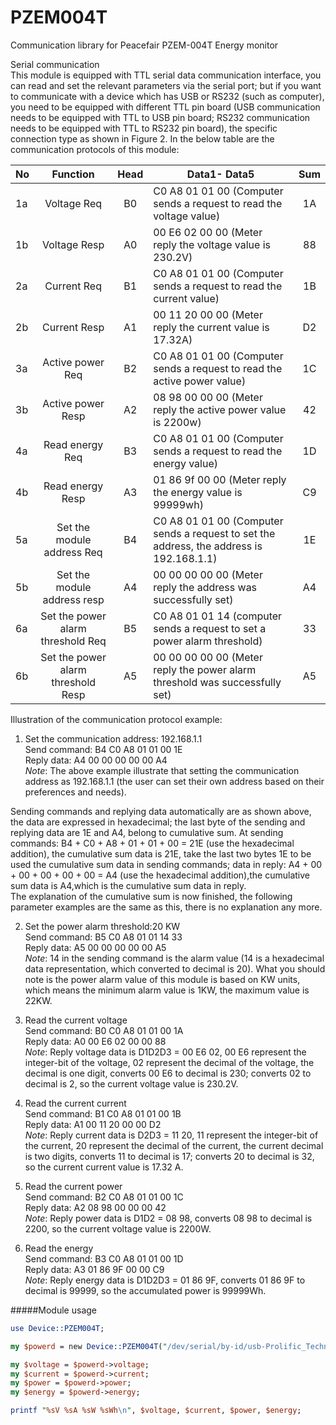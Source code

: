 # PZEM004T
Communication library for Peacefair PZEM-004T Energy monitor 

Serial communication    
This module is equipped with TTL serial data communication interface, you can read and set the relevant parameters via the serial port; but if you want to communicate with a device which has USB or RS232 (such as computer), you need to be equipped with different TTL pin board (USB communication needs to be equipped with TTL to USB pin board; RS232 communication needs to be equipped with TTL to RS232 pin board), the specific connection type as shown in Figure 2. In the below table are the communication protocols of this module: 

| No  | Function| Head  |Data1- Data5|Sum|
| ----|:---------:|:----:|----------|:---:|
|1a|Voltage Req|B0|C0 A8 01 01 00 (Computer sends a request to read the voltage value)|1A|
|1b|Voltage Resp|A0|00 E6 02 00 00 (Meter reply the voltage value is 230.2V)|88|
|2a|Current Req|B1|C0 A8 01 01 00 (Computer sends a request to read the current value)|1B|
|2b|Current Resp|A1|00 11 20 00 00 (Meter reply the current value is 17.32A)|D2|
|3a|Active power Req|B2|C0 A8 01 01 00 (Computer sends a request to read the active power value)|1C|
|3b|Active power Resp|A2|08 98 00 00 00 (Meter reply the active power value is 2200w)|42|
|4a|Read energy Req|B3|C0 A8 01 01 00 (Computer sends a request to read the energy value)|1D|
|4b|Read energy Resp|A3|01 86 9f 00 00 (Meter reply the energy value is 99999wh)|C9|
|5a|Set the module address Req|B4|C0 A8 01 01 00 (Computer sends a request to set the address, the address is 192.168.1.1)|1E|
|5b|Set the module address resp|A4|00 00 00 00 00 (Meter reply the address was successfully set)|A4|
|6a|Set the power alarm threshold Req|B5|C0 A8 01 01 14 (computer sends a request to set a power alarm threshold)|33|
|6b|Set the power alarm threshold Resp|A5|00 00 00 00 00 (Meter reply the power alarm threshold  was successfully set)|A5|


Illustration of the communication protocol example: 

1. Set the communication address: 192.168.1.1   
Send command: B4 C0 A8 01 01 00 1E    
Reply data: A4 00 00 00 00 00 A4    
*Note*: The above example illustrate that setting the communication address as 192.168.1.1 (the user can set their own address based on their preferences and needs).    

Sending commands and replying data automatically are as shown above, the data are expressed in hexadecimal; the last byte of the sending and replying data are 1E and A4, belong to cumulative sum. At sending commands: B4 + C0 + A8 + 01 + 01 + 00 = 21E (use the hexadecimal addition), the cumulative sum data is 21E, take the last two bytes 1E to be used the cumulative sum data in sending commands; data in reply: A4 + 00 + 00 + 00 + 00 + 00 = A4 (use the hexadecimal addition),the cumulative sum data is A4,which is the cumulative sum data in reply.    
The explanation of the cumulative sum is now finished, the following parameter examples are the same as this, there is no explanation any more.

2. Set the power alarm threshold:20 KW    
Send command: B5 C0 A8 01 01 14 33    
Reply data: A5 00 00 00 00 00 A5    
*Note*: 14 in the sending command is the alarm value (14 is a hexadecimal data representation, which converted to decimal is 20). What you should note is the power alarm value of this module is based on KW units, which means the minimum alarm value is 1KW, the maximum value is 22KW.    

3. Read the current voltage    
Send command: B0 C0 A8 01 01 00 1A    
Reply data: A0 00 E6 02 00 00 88    
*Note*: Reply voltage data is D1D2D3 = 00 E6 02, 00 E6 represent the integer-bit of the voltage, 02 represent the decimal of the voltage, the decimal is one digit, converts 00 E6 to decimal is 230; converts 02 to decimal is 2, so the current voltage value is 230.2V.    

4. Read the current current    
Send command: B1 C0 A8 01 01 00 1B    
Reply data: A1 00 11 20 00 00 D2    
*Note*: Reply current data is D2D3 = 11 20, 11 represent the integer-bit of the current, 20 represent the decimal of the current, the current decimal is two digits, converts 11 to decimal is 17; converts 20 to decimal is 32, so the current current value is 17.32 A.    

5. Read the current power    
Send command: B2 C0 A8 01 01 00 1C     
Reply data: A2 08 98 00 00 00 42    
*Note*: Reply power data is D1D2 = 08 98, converts 08 98 to decimal is 2200, so the current voltage value is 2200W.    

6. Read the energy    
Send command: B3 C0 A8 01 01 00 1D     
Reply data: A3 01 86 9F 00 00 C9     
*Note*: Reply energy data is D1D2D3 = 01 86 9F, converts 01 86 9F to decimal is 99999, so the accumulated power is 99999Wh.   

#####Module usage
```perl
use Device::PZEM004T;

my $powerd = new Device::PZEM004T("/dev/serial/by-id/usb-Prolific_Technology_Inc._USB-Serial_Controller-if00-port0");

my $voltage = $powerd->voltage;
my $current = $powerd->current;
my $power = $powerd->power;
my $energy = $powerd->energy;

printf "%sV %sA %sW %sWh\n", $voltage, $current, $power, $energy;
```
